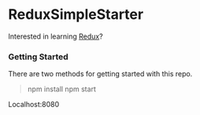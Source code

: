 # ReduxSimpleStarter

Interested in learning [Redux](https://www.udemy.com/react-redux/)?

### Getting Started

There are two methods for getting started with this repo.


> npm install
> npm start


Localhost:8080

